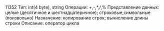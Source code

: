 11352
Тип: int(4 byte), string
Операции: +,-,*,/,%
Представление данных: целые (десятичное и шестнадцатеричное); строковые,символьные (поизвольно)
Назначение: копирование строк; вычисление длины строки
Описание: оператор цикла
